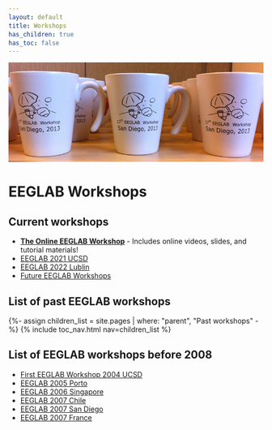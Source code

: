 ```yaml
---
layout: default
title: Workshops
has_children: true
has_toc: false
---
```

![Mugs from the 17th EEGLAB workshop](/assets/images/EEGLAB-mug-shot.png)
# EEGLAB Workshops

## Current workshops
- [<b>The Online EEGLAB Workshop</b>](/workshops/Online_EEGLAB_Workshop) - Includes online videos, slides, and tutorial materials!
- [EEGLAB 2021 UCSD](/workshops/EEGLAB_2021_UCSD.html)
- [EEGLAB 2022 Lublin](/workshops/Future_workshops.html)
- [Future EEGLAB Workshops](/workshops/Future_workshops.html)

<h2>List of past EEGLAB workshops</h2>
{%- assign children_list = site.pages | where: "parent", "Past workshops" -%}
{% include toc_nav.html nav=children_list %}

## List of EEGLAB workshops before 2008
- [First EEGLAB Workshop 2004 UCSD](http://sccn.ucsd.edu/eeglab/workshop04/) 
- [EEGLAB 2005 Porto](http://sccn.ucsd.edu/eeglab/workshop05/) 
- [EEGLAB 2006 Singapore](http://sccn.ucsd.edu/eeglab/workshop06/)
- [EEGLAB 2007 Chile](http://sccn.ucsd.edu/eeglab/workshops07/workshop_chile2007)
- [EEGLAB 2007 San Diego](http://sccn.ucsd.edu/eeglab/workshops07/workshop_ucsd07)
- [EEGLAB 2007 France](http://sccn.ucsd.edu/eeglab/workshops07/workshop_france07)  
